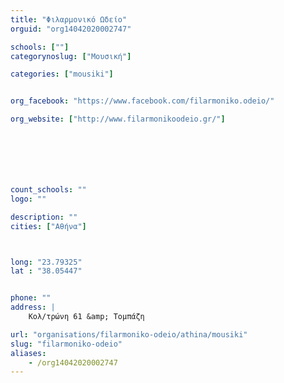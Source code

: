 ```yaml
---
title: "Φιλαρμονικό Ωδείο"
orguid: "org14042020002747"

schools: [""]
categorynoslug: ["Μουσική"]

categories: ["mousiki"]


org_facebook: "https://www.facebook.com/filarmoniko.odeio/"

org_website: ["http://www.filarmonikoodeio.gr/"]







count_schools: ""
logo: ""

description: ""
cities: ["Αθήνα"]



long: "23.79325"
lat : "38.05447"


phone: ""
address: |
    Κολ/τρώνη 61 &amp; Τομπάζη

url: "organisations/filarmoniko-odeio/athina/mousiki"
slug: "filarmoniko-odeio"
aliases:
    - /org14042020002747
---
```



